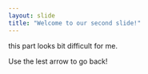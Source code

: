 ```yaml
---
layout: slide
title: "Welcome to our second slide!"
---
```

this part looks bit difficult for me.

Use the lest arrow to go back!
